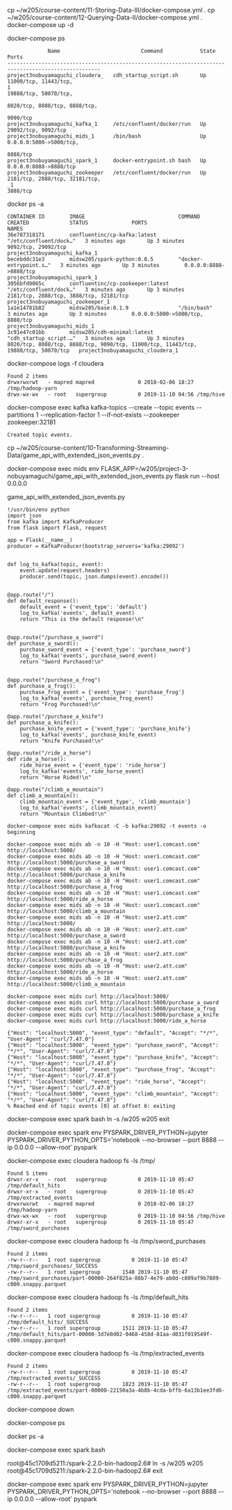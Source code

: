 cp ~/w205/course-content/11-Storing-Data-III/docker-compose.yml .
cp ~/w205/course-content/12-Querying-Data-II/docker-compose.yml .
docker-compose up -d

docker-compose ps
```
             Name                          Command            State               Ports             
----------------------------------------------------------------------------------------------------
project3nobuyamaguchi_cloudera_   cdh_startup_script.sh       Up      11000/tcp, 11443/tcp,         
1                                                                     19888/tcp, 50070/tcp,         
                                                                      8020/tcp, 8088/tcp, 8888/tcp, 
                                                                      9090/tcp                      
project3nobuyamaguchi_kafka_1     /etc/confluent/docker/run   Up      29092/tcp, 9092/tcp           
project3nobuyamaguchi_mids_1      /bin/bash                   Up      0.0.0.0:5000->5000/tcp,       
                                                                      8888/tcp                      
project3nobuyamaguchi_spark_1     docker-entrypoint.sh bash   Up      0.0.0.0:8888->8888/tcp        
project3nobuyamaguchi_zookeeper   /etc/confluent/docker/run   Up      2181/tcp, 2888/tcp, 32181/tcp,
_1                                                                    3888/tcp   
```

docker ps -a
```
CONTAINER ID        IMAGE                              COMMAND                  CREATED             STATUS              PORTS                                                                                NAMES
36e787318171        confluentinc/cp-kafka:latest       "/etc/confluent/dock…"   3 minutes ago       Up 3 minutes        9092/tcp, 29092/tcp                                                                  project3nobuyamaguchi_kafka_1
becebddc31e3        midsw205/spark-python:0.0.5        "docker-entrypoint.s…"   3 minutes ago       Up 3 minutes        0.0.0.0:8888->8888/tcp                                                               project3nobuyamaguchi_spark_1
3056bfd9065c        confluentinc/cp-zookeeper:latest   "/etc/confluent/dock…"   3 minutes ago       Up 3 minutes        2181/tcp, 2888/tcp, 3888/tcp, 32181/tcp                                              project3nobuyamaguchi_zookeeper_1
1a1e14781b82        midsw205/base:0.1.9                "/bin/bash"              3 minutes ago       Up 3 minutes        0.0.0.0:5000->5000/tcp, 8888/tcp                                                     project3nobuyamaguchi_mids_1
3c91e47c01bb        midsw205/cdh-minimal:latest        "cdh_startup_script.…"   3 minutes ago       Up 3 minutes        8020/tcp, 8088/tcp, 8888/tcp, 9090/tcp, 11000/tcp, 11443/tcp, 19888/tcp, 50070/tcp   project3nobuyamaguchi_cloudera_1
```

docker-compose logs -f cloudera
```
Found 2 items
drwxrwxrwt   - mapred mapred              0 2018-02-06 18:27 /tmp/hadoop-yarn
drwx-wx-wx   - root   supergroup          0 2019-11-10 04:56 /tmp/hive
```

docker-compose exec kafka kafka-topics --create --topic events --partitions 1 --replication-factor 1 --if-not-exists --zookeeper zookeeper:32181

```
Created topic events.
```

cp ~/w205/course-content/10-Transforming-Streaming-Data/game_api_with_extended_json_events.py .

docker-compose exec mids env FLASK_APP=/w205/project-3-nobuyamaguchi/game_api_with_extended_json_events.py flask run --host 0.0.0.0

game_api_with_extended_json_events.py
```
!/usr/bin/env python
import json
from kafka import KafkaProducer
from flask import Flask, request

app = Flask(__name__)
producer = KafkaProducer(bootstrap_servers='kafka:29092')


def log_to_kafka(topic, event):
    event.update(request.headers)
    producer.send(topic, json.dumps(event).encode())


@app.route("/")
def default_response():
    default_event = {'event_type': 'default'}
    log_to_kafka('events', default_event)
    return "This is the default response!\n"


@app.route("/purchase_a_sword")
def purchase_a_sword():
    purchase_sword_event = {'event_type': 'purchase_sword'}
    log_to_kafka('events', purchase_sword_event)
    return "Sword Purchased!\n"


@app.route("/purchase_a_frog")
def purchase_a_frog():
    purchase_frog_event = {'event_type': 'purchase_frog'}
    log_to_kafka('events', purchase_frog_event)
    return "Frog Purchased!\n"

@app.route("/purchase_a_knife")
def purchase_a_knife():
    purchase_knife_event = {'event_type': 'purchase_knife'}
    log_to_kafka('events', purchase_knife_event)
    return "Knife Purchased!\n"

@app.route("/ride_a_horse")
def ride_a_horse():
    ride_horse_event = {'event_type': 'ride_horse'}
    log_to_kafka('events', ride_horse_event)
    return "Horse Rided!\n"

@app.route("/climb_a_mountain")
def climb_a_mountain():
    climb_mountain_event = {'event_type', 'climb_mountain'}
    log_to_kafka('events', climb_mountain_event)
    return "Mountain Climbed!\n"
```

```
docker-compose exec mids kafkacat -C -b kafka:29092 -t events -o beginning
```

```
docker-compose exec mids ab -n 10 -H "Host: user1.comcast.com" http://localhost:5000/
docker-compose exec mids ab -n 10 -H "Host: user1.comcast.com" http://localhost:5000/purchase_a_sword
docker-compose exec mids ab -n 10 -H "Host: user1.comcast.com" http://localhost:5000/purchase_a_knife
docker-compose exec mids ab -n 10 -H "Host: user1.comcast.com" http://localhost:5000/purchase_a_frog
docker-compose exec mids ab -n 10 -H "Host: user1.comcast.com" http://localhost:5000/ride_a_horse
docker-compose exec mids ab -n 10 -H "Host: user1.comcast.com" http://localhost:5000/climb_a_mountain
docker-compose exec mids ab -n 10 -H "Host: user2.att.com" http://localhost:5000/
docker-compose exec mids ab -n 10 -H "Host: user2.att.com" http://localhost:5000/purchase_a_sword
docker-compose exec mids ab -n 10 -H "Host: user2.att.com" http://localhost:5000/purchase_a_knife
docker-compose exec mids ab -n 10 -H "Host: user2.att.com" http://localhost:5000/purchase_a_frog
docker-compose exec mids ab -n 10 -H "Host: user2.att.com" http://localhost:5000/ride_a_horse
docker-compose exec mids ab -n 10 -H "Host: user2.att.com" http://localhost:5000/climb_a_mountain
```


```
docker-compose exec mids curl http://localhost:5000/
docker-compose exec mids curl http://localhost:5000/purchase_a_sword
docker-compose exec mids curl http://localhost:5000/purchase_a_frog
docker-compose exec mids curl http://localhost:5000/purchase_a_knife
docker-compose exec mids curl http://localhost:5000/ride_a_horse
```

```
{"Host": "localhost:5000", "event_type": "default", "Accept": "*/*", "User-Agent": "curl/7.47.0"}
{"Host": "localhost:5000", "event_type": "purchase_sword", "Accept": "*/*", "User-Agent": "curl/7.47.0"}
{"Host": "localhost:5000", "event_type": "purchase_knife", "Accept": "*/*", "User-Agent": "curl/7.47.0"}
{"Host": "localhost:5000", "event_type": "purchase_frog", "Accept": "*/*", "User-Agent": "curl/7.47.0"}
{"Host": "localhost:5000", "event_type": "ride_horse", "Accept": "*/*", "User-Agent": "curl/7.47.0"}
{"Host": "localhost:5000", "event_type": "climb_mountain", "Accept": "*/*", "User-Agent": "curl/7.47.0"}
% Reached end of topic events [0] at offset 6: exiting
```
docker-compose exec spark bash
ln -s /w205 w205
exit

docker-compose exec spark env PYSPARK_DRIVER_PYTHON=jupyter PYSPARK_DRIVER_PYTHON_OPTS='notebook --no-browser --port 8888 --ip 0.0.0.0 --allow-root' pyspark

docker-compose exec cloudera hadoop fs -ls /tmp/
```
Found 5 items
drwxr-xr-x   - root   supergroup          0 2019-11-10 05:47 /tmp/default_hits
drwxr-xr-x   - root   supergroup          0 2019-11-10 05:47 /tmp/extracted_events
drwxrwxrwt   - mapred mapred              0 2018-02-06 18:27 /tmp/hadoop-yarn
drwx-wx-wx   - root   supergroup          0 2019-11-10 04:56 /tmp/hive
drwxr-xr-x   - root   supergroup          0 2019-11-10 05:47 /tmp/sword_purchases
```
docker-compose exec cloudera hadoop fs -ls /tmp/sword_purchases
```
Found 2 items
-rw-r--r--   1 root supergroup          0 2019-11-10 05:47 /tmp/sword_purchases/_SUCCESS
-rw-r--r--   1 root supergroup       1548 2019-11-10 05:47 /tmp/sword_purchases/part-00000-264f825a-86b7-4e79-ab0d-c809af9b7889-c000.snappy.parquet
```
docker-compose exec cloudera hadoop fs -ls /tmp/default_hits
```
Found 2 items
-rw-r--r--   1 root supergroup          0 2019-11-10 05:47 /tmp/default_hits/_SUCCESS
-rw-r--r--   1 root supergroup       1511 2019-11-10 05:47 /tmp/default_hits/part-00000-3d7e0d02-0468-458d-81aa-d031f019549f-c000.snappy.parquet
```

docker-compose exec cloudera hadoop fs -ls /tmp/extracted_events
```
Found 2 items
-rw-r--r--   1 root supergroup          0 2019-11-10 05:47 /tmp/extracted_events/_SUCCESS
-rw-r--r--   1 root supergroup       1823 2019-11-10 05:47 /tmp/extracted_events/part-00000-22150a3a-4b8b-4cda-bffb-6a13b1ee3fd6-c000.snappy.parquet
```

docker-compose down

docker-compose ps

docker ps -a

docker-compose exec spark bash

root@45c1709d5211:/spark-2.2.0-bin-hadoop2.6# ln -s /w205 w205
root@45c1709d5211:/spark-2.2.0-bin-hadoop2.6# exit

docker-compose exec spark env PYSPARK_DRIVER_PYTHON=jupyter PYSPARK_DRIVER_PYTHON_OPTS='notebook --no-browser --port 8888 --ip 0.0.0.0 --allow-root' pyspark



